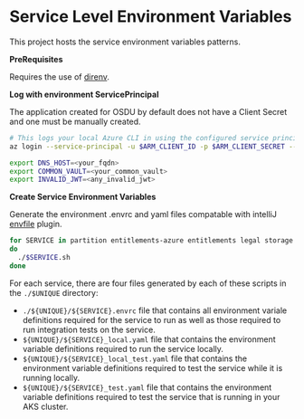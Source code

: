 # Service Level Environment Variables

This project hosts the service environment variables patterns.

__PreRequisites__

Requires the use of [direnv](https://direnv.net/).

__Log with environment ServicePrincipal__

The application created for OSDU by default does not have a Client Secret and one must be manually created.

```bash
# This logs your local Azure CLI in using the configured service principal.
az login --service-principal -u $ARM_CLIENT_ID -p $ARM_CLIENT_SECRET --tenant $ARM_TENANT_ID

export DNS_HOST=<your_fqdn>
export COMMON_VAULT=<your_common_vault>
export INVALID_JWT=<any_invalid_jwt>
```

__Create Service Environment Variables__

Generate the environment .envrc and yaml files compatable with intelliJ [envfile](https://plugins.jetbrains.com/plugin/7861-envfile) plugin.

```bash
for SERVICE in partition entitlements-azure entitlements legal storage indexer-service search-service file unit crs-catalog register notification os-wellbore-ddms;
do
  ./$SERVICE.sh
done
```

For each service, there are four files generated by each of these scripts in the `./$UNIQUE` directory:
* `./${UNIQUE}/${SERVICE}.envrc` file that contains all environment variale definitions required for the service to run as well as those required to run integration tests on the service.
* `${UNIQUE}/${SERVICE}_local.yaml` file that contains the environment variable definitions required to run the service locally.
* `${UNIQUE}/${SERVICE}_local_test.yaml` file that contains the environment variable definitions required to test the service while it is running locally.
* `${UNIQUE}/${SERVICE}_test.yaml` file that contains the environment variable definitions required to test the service that is running in your AKS cluster.
